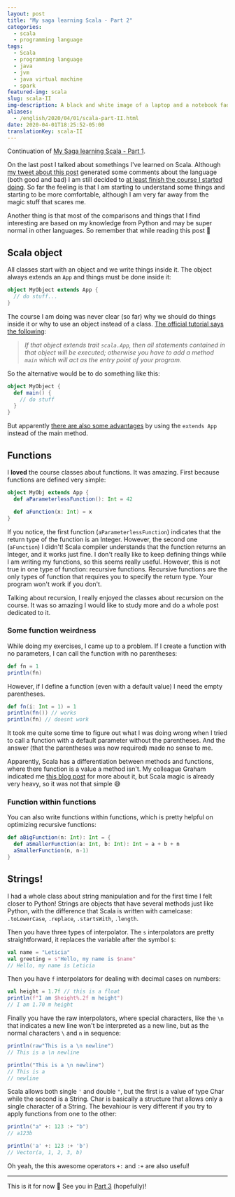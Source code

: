 ```yaml
---
layout: post
title: "My saga learning Scala - Part 2"
categories:
  - scala
  - programming language
tags:
  - Scala
  - programming language
  - java
  - jvm
  - java virtual machine
  - spark
featured-img: scala
slug: scala-II
img-description: A black and white image of a laptop and a notebook faded and on the middle of the image there is the Scala logo in red for the post 2 
aliases: 
  - /english/2020/04/01/scala-part-II.html
date: 2020-04-01T18:25:52-05:00
translationKey: scala-II
---
```



Continuation of [My Saga learning Scala - Part 1]({{base}}/english/2020/03/08/scala-part-I.html). 
<!--more-->
On the last post I talked about somethings I've learned on Scala. Although [my tweet about this post](https://twitter.com/leleportella/status/1237322864514281472) generated some comments about the language (both good and bad) I am still decided to [at least finish the course I started doing](https://www.udemy.com/course/rock-the-jvm-scala-for-beginners/). So far the feeling is that I am starting to understand some things and starting to be more comfortable, although I am very far away from the magic stuff that scares me.

Another thing is that most of the comparisons and things that I find interesting are based on my knowledge from Python and may be super normal in other languages. So remember that while reading this post 🙂 


## Scala object

All classes start with an object and we write things inside it. The object always extends an `App` and things must be done inside it:

```scala
object MyObject extends App {
  // do stuff...
}
```

The course I am doing was never clear (so far) why we should do things inside it or why to use an object instead of a class. [The official tutorial says the following](https://www.scala-lang.org/documentation/your-first-lines-of-scala.html):


> *If that object extends trait `scala.App`, then all statements contained in that object will be executed; otherwise you have to add a method `main` which will act as the entry point of your program.*

So the alternative would be to do something like this:

```scala
object MyObject {
  def main() {
    // do stuff
  }
}
```

But apparently [there are also some advantages](https://stackoverflow.com/a/11667791/3538098) by using the `extends App` instead of the main method.


## Functions

I **loved** the course classes about functions. It was amazing. First because functions are defined very simple:

```scala
object MyObj extends App {
  def aParameterlessFunction(): Int = 42

  def aFunction(x: Int) = x
}
```

If you notice, the first function (`aParameterlessFunction`) indicates that the return type of the function is an Integer. However, the second one (`aFunction`) I didn't! Scala compiler understands that the function returns an Integer, and it works just fine. I don't really like to keep defining things while I am writing my functions, so this seems really useful. However, this is not true in one type of function: recursive functions. Recursive functions are the only types of function that requires you to specify the return type. Your program won't work if you don't. 

Talking about recursion, I really enjoyed the classes about recursion on the course. It was so amazing I would like to study more and do a whole post dedicated to it.

### Some function weirdness

While doing my exercises, I came up to a problem. If I create a function with no parameters, I can call the function with no parentheses:

```scala
def fn = 1
println(fn)
```

However, if I define a function (even with a default value) I need the empty parentheses. 

```scala
def fn(i: Int = 1) = 1
println(fn()) // works
println(fn) // doesnt work
```

It took me quite some time to figure out what I was doing wrong when I tried to call a function with a default parameter without the parentheses. And the answer (that the parentheses was now required) made no sense to me. 

Apparently, Scala has a differentiation between methods and functions, where there function is a value a method isn't. My colleague Graham indicated me [this blog post](https://tpolecat.github.io/2014/06/09/methods-functions.html) for more about it, but Scala magic is already very heavy, so it was not that simple 😅 

### Function within functions

You can also write functions within functions, which is pretty helpful on optimizing recursive functions:


```scala
def aBigFunction(n: Int): Int = {
  def aSmallerFunction(a: Int, b: Int): Int = a + b + n
  aSmallerFunction(n, n-1)
}
```


## Strings!

I had a whole class about string manipulation and for the first time I felt closer to Python! Strings are objects that have several methods just like Python, with the difference that Scala is written with camelcase: `.toLowerCase`, `.replace`, `.startsWith`, `.length`. 

Then you have three types of interpolator. The `s` interpolators are pretty straightforward, it replaces the variable after the symbol `$`:

```scala
val name = "Leticia"
val greeting = s"Hello, my name is $name"
// Hello, my name is Leticia
```

Then you have `f` interpolators for dealing with decimal cases on numbers:


```scala
val height = 1.7f // this is a float
println(f"I am $height%.2f m height")
// I am 1.70 m height
```

Finally you have the raw interpolators, where special characters, like the `\n` that indicates a new line won't be interpreted as a new line, but as the normal characters `\` and `n` in sequence:


```scala
println(raw"This is a \n newline")
// This is a \n newline

println("This is a \n newline")
// This is a
// newline
```

Scala allows both single `'` and double `"`, but the first is a value of type Char while the second is a String. Char is basically a structure that allows only a single character of a String. The bevahiour is very different if you try to apply functions from one to the other:


```scala
println("a" +: 123 :+ "b")
// a123b

println('a' +: 123 :+ 'b')
// Vector(a, 1, 2, 3, b)
```

Oh yeah, the this awesome operators `+:` and `:+` are also useful!

----------

This is it for now 🙂 See you in [Part 3](https://leportella.com/scala-iii/) (hopefully)! 

